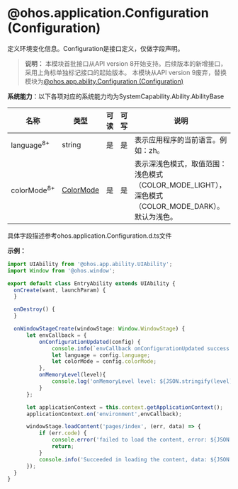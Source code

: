 # @ohos.application.Configuration (Configuration)

定义环境变化信息。Configuration是接口定义，仅做字段声明。

> **说明：**
> 本模块首批接口从API version 8开始支持。后续版本的新增接口，采用上角标单独标记接口的起始版本。
> 本模块从API version 9废弃，替换模块为[@ohos.app.ability.Configuration (Configuration)](js-apis-app-ability-configuration.md)

**系统能力**：以下各项对应的系统能力均为SystemCapability.Ability.AbilityBase

  | 名称 | 类型 | 可读 | 可写 | 说明 |
| -------- | -------- | -------- | -------- | -------- |
| language<sup>8+</sup> | string | 是 | 是 | 表示应用程序的当前语言。例如：zh。 |
| colorMode<sup>8+</sup> | [ColorMode](js-apis-application-configurationConstant.md#configurationconstantcolormode) | 是 | 是 | 表示深浅色模式，取值范围：浅色模式（COLOR_MODE_LIGHT），深色模式（COLOR_MODE_DARK）。默认为浅色。 |

具体字段描述参考ohos.application.Configuration.d.ts文件

**示例：**
  ```ts
import UIAbility from '@ohos.app.ability.UIAbility';
import Window from '@ohos.window';

export default class EntryAbility extends UIAbility {
    onCreate(want, launchParam) {
    }

    onDestroy() {
    }

    onWindowStageCreate(windowStage: Window.WindowStage) {
        let envCallback = {
            onConfigurationUpdated(config) {
                console.info(`envCallback onConfigurationUpdated success: ${JSON.stringify(config)}`);
                let language = config.language;
                let colorMode = config.colorMode;
            },
            onMemoryLevel(level){
                console.log('onMemoryLevel level: ${JSON.stringify(level)}');
            }
        };

        let applicationContext = this.context.getApplicationContext();
        applicationContext.on('environment',envCallback);

        windowStage.loadContent('pages/index', (err, data) => {
            if (err.code) {
                console.error('failed to load the content, error: ${JSON.stringify(err)}');
                return;
            }
            console.info('Succeeded in loading the content, data: ${JSON.stringify(data)}');
        });
    }
}
  ```

